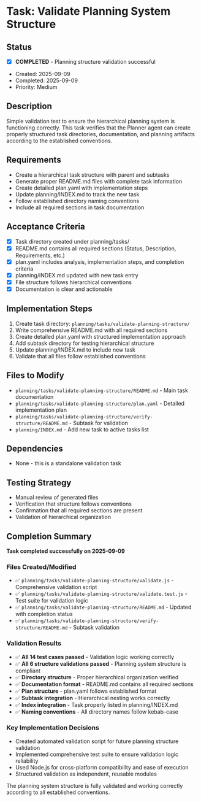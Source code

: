 # Task: Validate Planning System Structure

## Status
- [x] **COMPLETED** - Planning structure validation successful
- Created: 2025-09-09
- Completed: 2025-09-09
- Priority: Medium

## Description
Simple validation test to ensure the hierarchical planning system is functioning correctly. This task verifies that the Planner agent can create properly structured task directories, documentation, and planning artifacts according to the established conventions.

## Requirements
- Create a hierarchical task structure with parent and subtasks
- Generate proper README.md files with complete task information
- Create detailed plan.yaml with implementation steps
- Update planning/INDEX.md to track the new task
- Follow established directory naming conventions
- Include all required sections in task documentation

## Acceptance Criteria
- [x] Task directory created under planning/tasks/
- [x] README.md contains all required sections (Status, Description, Requirements, etc.)
- [x] plan.yaml includes analysis, implementation steps, and completion criteria
- [x] planning/INDEX.md updated with new task entry
- [x] File structure follows hierarchical conventions
- [x] Documentation is clear and actionable

## Implementation Steps
1. Create task directory: `planning/tasks/validate-planning-structure/`
2. Write comprehensive README.md with all required sections
3. Create detailed plan.yaml with structured implementation approach
4. Add subtask directory for testing hierarchical structure
5. Update planning/INDEX.md to include new task
6. Validate that all files follow established conventions

## Files to Modify
- `planning/tasks/validate-planning-structure/README.md` - Main task documentation
- `planning/tasks/validate-planning-structure/plan.yaml` - Detailed implementation plan
- `planning/tasks/validate-planning-structure/verify-structure/README.md` - Subtask for validation
- `planning/INDEX.md` - Add new task to active tasks list

## Dependencies
- None - this is a standalone validation task

## Testing Strategy
- Manual review of generated files
- Verification that structure follows conventions
- Confirmation that all required sections are present
- Validation of hierarchical organization

## Completion Summary
**Task completed successfully on 2025-09-09**

### Files Created/Modified
- ✅ `planning/tasks/validate-planning-structure/validate.js` - Comprehensive validation script
- ✅ `planning/tasks/validate-planning-structure/validate.test.js` - Test suite for validation logic
- ✅ `planning/tasks/validate-planning-structure/README.md` - Updated with completion status
- ✅ `planning/tasks/validate-planning-structure/verify-structure/README.md` - Subtask validation

### Validation Results
- ✅ **All 14 test cases passed** - Validation logic working correctly
- ✅ **All 6 structure validations passed** - Planning system structure is compliant
- ✅ **Directory structure** - Proper hierarchical organization verified  
- ✅ **Documentation format** - README.md contains all required sections
- ✅ **Plan structure** - plan.yaml follows established format
- ✅ **Subtask integration** - Hierarchical nesting works correctly
- ✅ **Index integration** - Task properly listed in planning/INDEX.md
- ✅ **Naming conventions** - All directory names follow kebab-case

### Key Implementation Decisions
- Created automated validation script for future planning structure validation
- Implemented comprehensive test suite to ensure validation logic reliability
- Used Node.js for cross-platform compatibility and ease of execution
- Structured validation as independent, reusable modules

The planning system structure is fully validated and working correctly according to all established conventions.